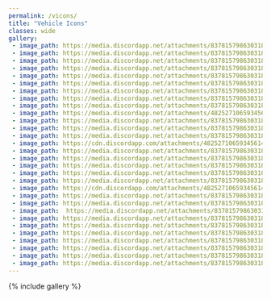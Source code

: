 ```yaml
---  
permalink: /vicons/  
title: "Vehicle Icons"  
classes: wide  
gallery:  
 - image_path: https://media.discordapp.net/attachments/837815798630318151/837816281607831562/icon-vehicle-jeep.png
 - image_path: https://media.discordapp.net/attachments/837815798630318151/837816423866040329/icon-vehicle-superjeep.png
 - image_path: https://media.discordapp.net/attachments/837815798630318151/837816405725544458/icon-vehicle-sportscar.png 
 - image_path: https://media.discordapp.net/attachments/837815798630318151/837816240361701436/icon-vehicle-buggy.png
 - image_path: https://media.discordapp.net/attachments/837815798630318151/837816340139737158/icon-vehicle-pickup.png
 - image_path: https://media.discordapp.net/attachments/837815798630318151/837816414562811914/icon-vehicle-street-bike.png
 - image_path: https://media.discordapp.net/attachments/837815798630318151/837816289631535144/icon-vehicle-lambo.png
 - image_path: https://media.discordapp.net/attachments/837815798630318151/837816361392275476/icon-vehicle-rally.png
 - image_path: https://media.discordapp.net/attachments/837815798630318151/969001514540601354/icon-vehicle-lowrider.png
 - image_path: https://media.discordapp.net/attachments/482527106593456141/1031876446139981874/icon-vehicle-beast.png
 - image_path: https://media.discordapp.net/attachments/837815798630318151/837816273789517855/icon-vehicle-hotrod.png
 - image_path: https://media.discordapp.net/attachments/837815798630318151/837816350129913916/icon-vehicle-racing-truck.png
 - image_path: https://media.discordapp.net/attachments/837815798630318151/837816265673670696/icon-vehicle-formula.png
 - image_path: https://cdn.discordapp.com/attachments/482527106593456141/1087726118855000175/icon-vehicle-musclecar.png
 - image_path: https://media.discordapp.net/attachments/837815798630318151/837816307909918720/icon-vehicle-monster.png
 - image_path: https://media.discordapp.net/attachments/837815798630318151/837816462014021672/icon-vehicle-upsidedown.png
 - image_path: https://media.discordapp.net/attachments/837815798630318151/837816258300346368/icon-vehicle-chopper.png
 - image_path: https://media.discordapp.net/attachments/837815798630318151/837816432506306600/icon-vehicle-tank.png
 - image_path: https://media.discordapp.net/attachments/837815798630318151/901617356231569448/icon-vehicle-cc-ev.png
 - image_path: https://cdn.discordapp.com/attachments/482527106593456141/1169627400397656155/icon-vehicle-rockbouncer.png
 - image_path: https://media.discordapp.net/attachments/837815798630318151/837816249861144596/icon-vehicle-bus.png
 - image_path: https://media.discordapp.net/attachments/837815798630318151/837816319109627914/icon-vehicle-moonlander.png
 - image_path:  https://media.discordapp.net/attachments/837815798630318151/837816370410160158/icon-vehicle-scooter.png
 - image_path: https://media.discordapp.net/attachments/837815798630318151/837816329045016657/icon-vehicle-motocross.png
 - image_path: https://media.discordapp.net/attachments/837815798630318151/837816442379567154/icon-vehicle-tractor.png
 - image_path: https://media.discordapp.net/attachments/837815798630318151/837816396632162344/icon-vehicle-snowmobile.png
 - image_path: https://media.discordapp.net/attachments/837815798630318151/837816298431840266/icon-vehicle-monowheel.png
 - image_path: https://media.discordapp.net/attachments/837815798630318151/837816379080048660/icon-vehicle-sled.png
 - image_path: https://media.discordapp.net/attachments/837815798630318151/837816452105895986/icon-vehicle-tube.png
 - image_path: https://media.discordapp.net/attachments/837815798630318151/837816388218912775/icon-vehicle-snowboard.png
---  
```



{% include gallery %}
